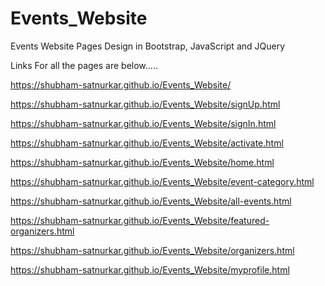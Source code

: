 # Events_Website
Events Website Pages Design in Bootstrap, JavaScript and JQuery 

Links For all the pages are below.....

https://shubham-satnurkar.github.io/Events_Website/

https://shubham-satnurkar.github.io/Events_Website/signUp.html

https://shubham-satnurkar.github.io/Events_Website/signIn.html

https://shubham-satnurkar.github.io/Events_Website/activate.html

https://shubham-satnurkar.github.io/Events_Website/home.html

https://shubham-satnurkar.github.io/Events_Website/event-category.html

https://shubham-satnurkar.github.io/Events_Website/all-events.html

https://shubham-satnurkar.github.io/Events_Website/featured-organizers.html

https://shubham-satnurkar.github.io/Events_Website/organizers.html

https://shubham-satnurkar.github.io/Events_Website/myprofile.html

